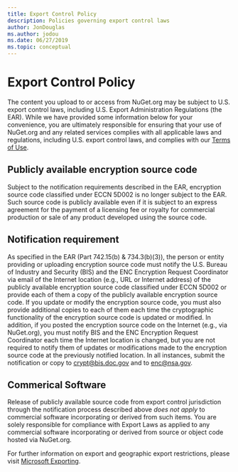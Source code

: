 ```yaml
---
title: Export Control Policy
description: Policies governing export control laws
author: JonDouglas
ms.author: jodou
ms.date: 06/27/2019
ms.topic: conceptual
---
```


# Export Control Policy

The content you upload to or access from NuGet.org may be subject to U.S. export control laws, including U.S. Export Administration Regulations (the EAR).  While we have provided some information below for your convenience, you are ultimately responsible for ensuring that your use of NuGet.org and any related services complies with all applicable laws and regulations, including U.S. export control laws, and complies with our [Terms of Use](https://www.nuget.org/policies/Terms).

## Publicly available encryption source code

Subject to the notification requirements described in the EAR, encryption source code classified under ECCN 5D002 is no longer subject to the EAR.  Such source code is publicly available even if it is subject to an express agreement for the payment of a licensing fee or royalty for commercial production or sale of any product developed using the source code.

## Notification requirement

As specified in the EAR (Part 742.15(b) & 734.3(b)(3)), the person or entity providing or uploading encryption source code must notify the U.S. Bureau of Industry and Security (BIS) and the ENC Encryption Request Coordinator via email of the Internet location (e.g., URL or Internet address) of the publicly available encryption source code classified under ECCN 5D002 or provide each of them a copy of the publicly available encryption source code. If you update or modify the encryption source code, you must also provide additional copies to each of them each time the cryptographic functionality of the encryption source code is updated or modified. In addition, if you posted the encryption source code on the Internet (e.g., via NuGet.org), you must notify BIS and the ENC Encryption Request Coordinator each time the Internet location is changed, but you are not required to notify them of updates or modifications made to the encryption source code at the previously notified location. In all instances, submit the notification or copy to crypt@bis.doc.gov and to enc@nsa.gov.

## Commerical Software

Release of publicly available source code from export control jurisdiction through the notification process described above *does not apply* to commercial software incorporating or derived from such items.  You are solely responsible for compliance with Export Laws as applied to any commercial software incorporating or derived from source or object code hosted via NuGet.org.

For further information on export and geographic export restrictions, please visit [Microsoft Exporting](https://www.microsoft.com/exporting).
